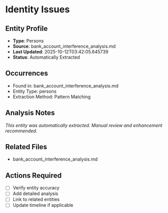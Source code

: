 # Identity Issues

## Entity Profile
- **Type**: Persons
- **Source**: bank_account_interference_analysis.md
- **Last Updated**: 2025-10-12T03:42:05.645739
- **Status**: Automatically Extracted

## Occurrences
- Found in: bank_account_interference_analysis.md
- Entity Type: persons
- Extraction Method: Pattern Matching

## Analysis Notes
*This entity was automatically extracted. Manual review and enhancement recommended.*

## Related Files
- bank_account_interference_analysis.md

## Actions Required
- [ ] Verify entity accuracy
- [ ] Add detailed analysis
- [ ] Link to related entities
- [ ] Update timeline if applicable
